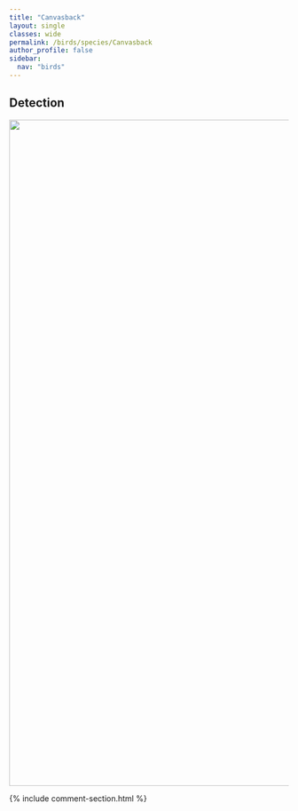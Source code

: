 ```yaml
---
title: "Canvasback"
layout: single
classes: wide
permalink: /birds/species/Canvasback
author_profile: false
sidebar:
  nav: "birds"
---
```


<h2>Detection</h2>

<a href="https://drive.google.com/uc?export=view&id=1TplLYHghLaDQM3RyRSh7EEo8LDjN0U5a">
<img src="https://drive.google.com/uc?export=view&id=1TplLYHghLaDQM3RyRSh7EEo8LDjN0U5a" height = "1200" width = "800">
</a>

{% include comment-section.html %}
